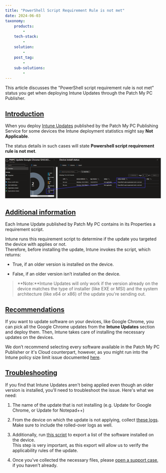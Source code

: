 ```yaml
---
title: "PowerShell Script Requirement Rule is not met"
date: 2024-06-03
taxonomy:
    products:
        - 
    tech-stack:
        - 
    solution:
        - 
    post_tag:
        - 
    sub-solutions:
        - 
---
```


This article discusses the "PowerShell script requirement rule is not met" status you get when deploying Intune Updates through the Patch My PC Publisher.

## [Introduction](#introduction)

When you deploy [Intune Updates](https://patchmypc.com/intune-apps-vs-intune-updates) published by the Patch My PC Publishing Service for some devices the Intune deployment statistics might say **Not Applicable**.

The status details in such cases will state **Powershell script requirement rule is not met**.

![PowerShell script requirement rule is not met.](/_images/Requirements-not-met.png "PowerShell script requirement rule is not met.")

## [Additional information](#additionalinformation)

Each Intune Update published by Patch My PC contains in its Properties a requirement script.

Intune runs this requirement script to determine if the update you targeted the device with applies or not.  
Therefore, before installing the update, Intune invokes the script, which returns:

- True, if an older version is installed on the device.

- False, if an older version isn’t installed on the device.

> **Note:**Intune Updates will only work if the version already on the device matches the type of installer (like EXE or MSI) and the system architecture (like x64 or x86) of the update you're sending out.

## [Recommendations](#recommendations)

If you want to update software on your devices, like Google Chrome, you can pick all the Google Chrome updates from the **Intune Updates** section and deploy them. Then, Intune takes care of installing the necessary updates on the devices.

We don’t recommend selecting every software available in the Patch My PC Publisher or it's Cloud counterpart, however, as you might run into the Intune policy size limit issue documented [here](https://patchmypc.com/intune-policy-limit-considerations).

## [Troubleshooting](#troubleshooting)

If you find that Intune Updates aren't being applied even though an older version is installed, you'll need to troubleshoot the issue. Here's what we need:

1. The name of the update that is not installing (e.g. Update for Google Chrome, or Update for Notepad++)

3. From the device on which the update is not applying, collect [these logs](https://patchmypc.com/collecting-log-files-for-patch-my-pc-support#application-troubleshooting-client-logs-intune). Make sure to include the rolled-over logs as well.

5. Additionally, run [this script](https://github.com/PatchMyPCTeam/CustomerTroubleshooting/blob/Release/PowerShell/Export-PMPCInstalledSoftware.ps1) to export a list of the software installed on the device.  
    This step is very important, as this export will allow us to verify the applicability rules of the update.

7. Once you've collected the necessary files, please [open a support case](https://patchmypc.com/technical-support), if you haven't already.